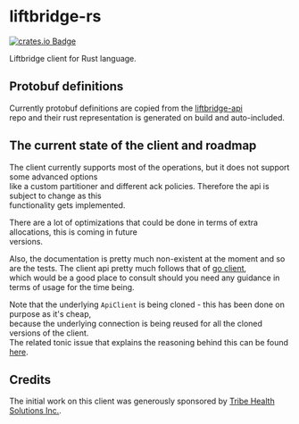 # liftbridge-rs
[![crates.io Badge]][crates.io package]

Liftbridge client for Rust language. 

## Protobuf definitions
Currently protobuf definitions are copied from the [liftbridge-api](https://github.com/liftbridge-io/liftbridge-api/blob/master/api.proto)  
repo and their rust representation is generated on build and auto-included.

## The current state of the client and roadmap
The client currently supports most of the operations, but it does not support some advanced options  
like a custom partitioner and different ack policies. Therefore the api is subject to change as this  
functionality gets implemented.   

There are a lot of optimizations that could be done in terms of extra allocations, this is coming in future  
versions.

Also, the documentation is pretty much non-existent at the moment and so are the tests. The
client api pretty much follows that of [go client](https://github.com/liftbridge-io/go-liftbridge/),  
which would be a good place to consult should you need any guidance in terms of usage for the time being.

Note that the underlying `ApiClient` is being cloned - this has been done on purpose as it's cheap,  
because the underlying connection is being reused for all the cloned versions of the client.  
The related tonic issue that explains the reasoning behind this can be found [here](https://github.com/hyperium/tonic/issues/33). 

## Credits
The initial work on this client was generously sponsored by [Tribe Health Solutions Inc.](http://tribehealthsolutions.com).

[crates.io badge]: https://img.shields.io/crates/v/liftbridge.svg
[crates.io package]: https://crates.io/crates/liftbridge/

